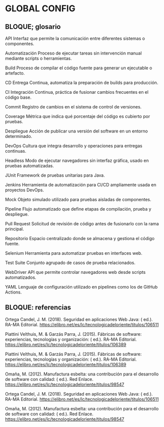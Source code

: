 # GLOBAL CONFIG

## BLOQUE; glosario

API
Interfaz que permite la comunicación entre diferentes sistemas o componentes.

Automatización
Proceso de ejecutar tareas sin intervención manual mediante scripts o herramientas.

Build
Proceso de compilar el código fuente para generar un ejecutable o artefacto.

CD
Entrega Continua, automatiza la preparación de builds para producción.

CI
Integración Continua, práctica de fusionar cambios frecuentes en el código base.

Commit
Registro de cambios en el sistema de control de versiones.

Coverage
Métrica que indica qué porcentaje del código es cubierto por pruebas.

Despliegue
Acción de publicar una versión del software en un entorno determinado.

DevOps
Cultura que integra desarrollo y operaciones para entregas continuas.

Headless
Modo de ejecutar navegadores sin interfaz gráfica, usado en pruebas automatizadas.

JUnit
Framework de pruebas unitarias para Java.

Jenkins
Herramienta de automatización para CI/CD ampliamente usada en proyectos DevOps.

Mock
Objeto simulado utilizado para pruebas aisladas de componentes.

Pipeline
Flujo automatizado que define etapas de compilación, prueba y despliegue.

Pull Request
Solicitud de revisión de código antes de fusionarlo con la rama principal.

Repositorio
Espacio centralizado donde se almacena y gestiona el código fuente.

Selenium
Herramienta para automatizar pruebas en interfaces web.

Test Suite
Conjunto agrupado de casos de prueba relacionados.

WebDriver
API que permite controlar navegadores web desde scripts automatizados.

YAML
Lenguaje de configuración utilizado en pipelines como los de GitHub Actions.





## BLOQUE: referencias



Ortega Candel, J. M. (2018). Seguridad en aplicaciones Web Java: ( ed.). RA-MA Editorial. https://elibro.net/es/lc/tecnologicadeloriente/titulos/106511 

Piattini Velthuis, M. & Garzás Parra, J. (2015). Fábricas de software: experiencias, tecnologías y organización: ( ed.). RA-MA Editorial. https://elibro.net/es/lc/tecnologicadeloriente/titulos/106389 

Piattini Velthuis, M. & Garzás Parra, J. (2015). Fábricas de software: experiencias, tecnologías y organización: ( ed.). RA-MA Editorial. https://elibro.net/es/lc/tecnologicadeloriente/titulos/106389 

Omaña, M. (2012). Manufactura esbelta: una contribución para el desarrollo de software con calidad: ( ed.). Red Enlace. https://elibro.net/es/lc/tecnologicadeloriente/titulos/98547 

Ortega Candel, J. M. (2018). Seguridad en aplicaciones Web Java: ( ed.). RA-MA Editorial. https://elibro.net/es/lc/tecnologicadeloriente/titulos/106511 

Omaña, M. (2012). Manufactura esbelta: una contribución para el desarrollo de software con calidad: ( ed.). Red Enlace. https://elibro.net/es/lc/tecnologicadeloriente/titulos/98547 

